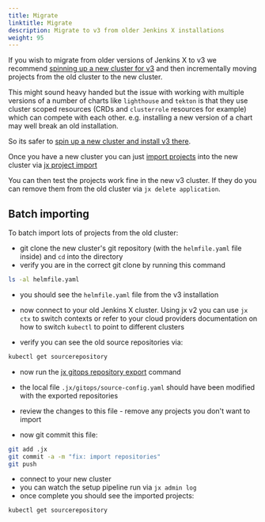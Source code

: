 ```yaml
---
title: Migrate
linktitle: Migrate
description: Migrate to v3 from older Jenkins X installations
weight: 95
---
```


If you wish to migrate from older versions of Jenkins X to v3 we recommend [spinning up a new cluster for v3](/docs/v3/getting-started/) and then incrementally moving projects from the old cluster to the new cluster.

This might sound heavy handed but the issue with working with multiple versions of a number of charts like `lighthouse` and `tekton` is that they use cluster scoped resources (CRDs and `clusterrole` resources for example) which can compete with each other. e.g. installing a new version of a chart may well break an old installation.

So its safer to [spin up a new cluster and install v3 there](/docs/v3/getting-started/).

Once you have a new cluster you can just [import projects](/docs/v3/develop/create-project/#import-an-existing-project) into the new cluster via [jx project import](/docs/v3/develop/create-project/#import-an-existing-project)


You can then test the projects work fine in the new v3 cluster. If they do you can remove them from the old cluster via `jx delete application`.

## Batch importing

To batch import lots of projects from the old cluster:

* git clone the new cluster's git repository (with the `helmfile.yaml` file inside) and `cd` into the directory
* verify you are in the correct git clone by running this command

```bash 
ls -al helmfile.yaml
```

* you should see the `helmfile.yaml` file from the v3 installation

* now connect to your old Jenkins X cluster. Using jx v2 you can use `jx ctx` to switch contexts or refer to your cloud providers documentation on how to switch `kubectl` to point to different clusters

* verify you can see the old source repositories via:

```bash 
kubectl get sourcerepository
```

* now run the [jx gitops repository export]() command

* the local file `.jx/gitops/source-config.yaml` should have been modified with the exported repositories
* review the changes to this file - remove any projects you don't want to import
* now git commit this file:

```bash
git add .jx
git commit -a -m "fix: import repositories"
git push 
```

* connect to your new cluster
* you can watch the setup pipeline run via `jx admin log`
* once complete you should see the imported projects:
     
```bash 
kubectl get sourcerepository
```

